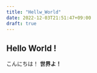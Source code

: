 ```yaml
---
title: "Hellw_World"
date: 2022-12-03T21:51:47+09:00
draft: true
---
```


## Hello World !

こんにちは！  **世界よ！**
